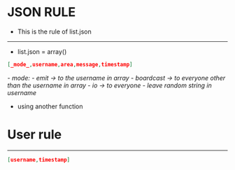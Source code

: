 # JSON RULE

-   This is the rule of list.json

* * *

-   list.json = array()

```json
[_mode_,username,area,message,timestamp]
```

_-   mode:_
    _-   emit -> to the username in array_
    _-   boardcast -> to everyone other than the username in array_
    _-   io -> to everyone_
        _-   leave random string in username_

-   using another function

# User rule

* * *

```json
[username,timestamp]
```
